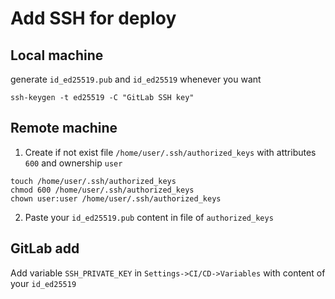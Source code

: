 # Add SSH for deploy

## Local machine

generate `id_ed25519.pub` and `id_ed25519` whenever you want

```console
ssh-keygen -t ed25519 -C "GitLab SSH key"
```

## Remote machine

1. Create if not exist file `/home/user/.ssh/authorized_keys` with attributes `600` and ownership `user`

```console
touch /home/user/.ssh/authorized_keys
chmod 600 /home/user/.ssh/authorized_keys
chown user:user /home/user/.ssh/authorized_keys
```
2. Paste your `id_ed25519.pub` content in file of `authorized_keys`

## GitLab add

Add variable `SSH_PRIVATE_KEY` in `Settings->CI/CD->Variables` with content of your `id_ed25519`

